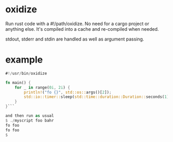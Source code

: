 oxidize
=======

Run rust code with a #!/path/oxidize. No need for a cargo project or anything else. It's compiled into a cache and re-compiled when needed.

stdout, stderr and stdin are handled as well as argument passing.

example
=======

```rust
#!/usr/bin/oxidize

fn main() {
    for _ in range(0i, 2i) {
        println!("fo {}", std::os::args()[2]);
        std::io::timer::sleep(std::time::duration::Duration::seconds(1))
    }
}```

and then run as usual
$ ./myscript foo bahr
fo foo
fo foo
$
